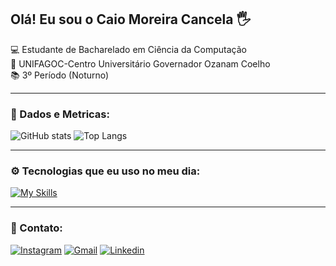 ## Olá! Eu sou o Caio Moreira Cancela 🖐️
💻 Estudante de Bacharelado em Ciência da Computação     
🏫 UNIFAGOC-Centro Universitário Governador Ozanam Coelho  
📚 3º Período (Noturno)

---
### 📶 Dados e Metricas:

![GitHub stats](https://github-readme-stats.vercel.app/api?username=CaioMCancela&show_icons=true&theme=merko)
![Top Langs](https://github-readme-stats.vercel.app/api/top-langs/?username=CaioMCancela&layout=compact&theme=merko)

---
### ⚙️ Tecnologias que eu uso no meu dia:

[![My Skills](https://skillicons.dev/icons?i=html,css,js,c,cpp&theme=light)](https://skillicons.dev)

---
### 📱 Contato:
[![Instagram](https://img.shields.io/badge/Instagram-E4405F?style=for-the-badge&logo=instagram&logoColor=white)](https://www.instagram.com/caiomcancela/)
[![Gmail](https://img.shields.io/badge/Gmail-D14836?style=for-the-badge&logo=gmail&logoColor=white)](devcaiomcancela@gmail.com)
[![Linkedin](https://img.shields.io/badge/LinkedIn-0077B5?style=for-the-badge&logo=linkedin&logoColor=white)](https://www.linkedin.com/in/caio-moreira-cancela-194a7b2b3/)
